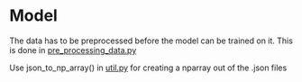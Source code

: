 # Model

The data has to be preprocessed before the model can be trained on it. This is done in [pre_processing_data.py](./pre_processing_data.py)

Use json_to_np_array() in [util.py](./util.py) for creating a nparray out of the .json files

